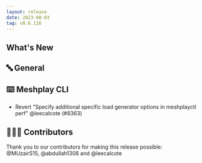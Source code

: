 ```yaml
---
layout: release
date: 2023-08-03
tag: v0.6.116
---
```


## What's New
## 🔤 General
## ⌨️ Meshplay CLI

- Revert "Specify additional specific load generator options in meshplayctl perf" @leecalcote (#8363)

## 👨🏽‍💻 Contributors

Thank you to our contributors for making this release possible:
@MUzairS15, @abdullah1308 and @leecalcote
